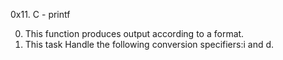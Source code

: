    0x11. C - printf

0) This function produces output according to a format.
1) This task Handle the following conversion specifiers:i and d.
